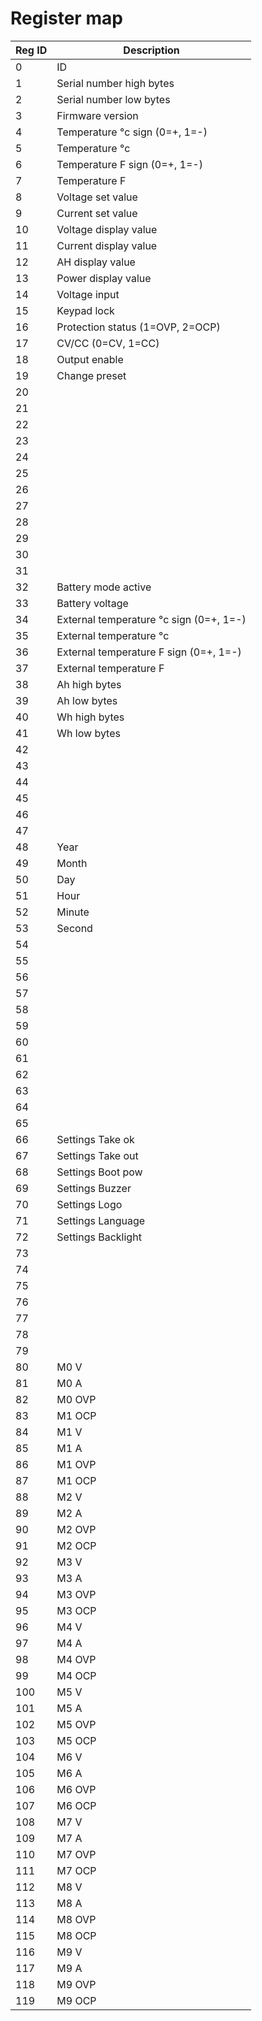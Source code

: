 # Register map

| Reg ID | Description |
|--------|-------------|
|   0 |  ID |
|   1 |  Serial number high bytes |
|   2 |  Serial number low bytes |
|   3 |  Firmware version |
|   4 |  Temperature °c sign (0=+, 1=-) |
|   5 |  Temperature °c |
|   6 |  Temperature F sign (0=+, 1=-) |
|   7 |  Temperature F |
|   8 |  Voltage set value |
|   9 |  Current set value |
|  10 |  Voltage display value |
|  11 |  Current display value |
|  12 |  AH display value |
|  13 |  Power display value |
|  14 |  Voltage input |
|  15 |  Keypad lock |
|  16 |  Protection status (1=OVP, 2=OCP) |
|  17 |  CV/CC (0=CV, 1=CC) |
|  18 |  Output enable |
|  19 |  Change preset |
|  20 |  |
|  21 |  |
|  22 |  |
|  23 |  |
|  24 |  |
|  25 |  |
|  26 |  |
|  27 |  |
|  28 |  |
|  29 |  |
|  30 |  |
|  31 |  |
|  32 |  Battery mode active |
|  33 |  Battery voltage |
|  34 |  External temperature °c sign (0=+, 1=-) |
|  35 |  External temperature °c |
|  36 |  External temperature F sign (0=+, 1=-) |
|  37 |  External temperature F |
|  38 |  Ah high bytes |
|  39 |  Ah low bytes |
|  40 |  Wh high bytes |
|  41 |  Wh low bytes |
|  42 |  |
|  43 |  |
|  44 |  |
|  45 |  |
|  46 |  |
|  47 |  |
|  48 | Year |
|  49 | Month |
|  50 | Day |
|  51 | Hour |
|  52 | Minute |
|  53 | Second |
|  54 |  |
|  55 |  |
|  56 |  |
|  57 |  |
|  58 |  |
|  59 |  |
|  60 |  |
|  61 |  |
|  62 |  |
|  63 |  |
|  64 |  |
|  65 |  |
|  66 | Settings Take ok |
|  67 | Settings Take out |
|  68 | Settings Boot pow |
|  69 | Settings Buzzer |
|  70 | Settings Logo |
|  71 | Settings Language |
|  72 | Settings Backlight |
|  73 |  |
|  74 |  |
|  75 |  |
|  76 |  |
|  77 |  |
|  78 |  |
|  79 |  |
|  80 | M0 V |
|  81 | M0 A |
|  82 | M0 OVP |
|  83 | M1 OCP |
|  84 | M1 V |
|  85 | M1 A |
|  86 | M1 OVP |
|  87 | M1 OCP |
|  88 | M2 V |
|  89 | M2 A |
|  90 | M2 OVP |
|  91 | M2 OCP |
|  92 | M3 V |
|  93 | M3 A |
|  94 | M3 OVP |
|  95 | M3 OCP |
|  96 | M4 V |
|  97 | M4 A |
|  98 | M4 OVP |
|  99 | M4 OCP |
| 100 | M5 V |
| 101 | M5 A |
| 102 | M5 OVP |
| 103 | M5 OCP |
| 104 | M6 V |
| 105 | M6 A |
| 106 | M6 OVP |
| 107 | M6 OCP |
| 108 | M7 V |
| 109 | M7 A |
| 110 | M7 OVP |
| 111 | M7 OCP |
| 112 | M8 V |
| 113 | M8 A |
| 114 | M8 OVP |
| 115 | M8 OCP |
| 116 | M9 V |
| 117 | M9 A |
| 118 | M9 OVP |
| 119 | M9 OCP |
